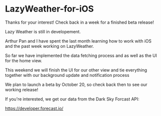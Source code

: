 # LazyWeather-for-iOS

Thanks for your interest! Check back in a week for a finished beta release!

Lazy Weather is still in developement.

Arthur Pan and I have spent the last month learning how to work with iOS and the past week working on LazyWeather.

So far we have implemented the data fetching process and as well as the UI for the home view.

This weekend we will finish the UI for our other view and tie everything together with our background update and notification process

We plan to launch a beta by October 20, so check back then to see our working release!

If you're interested, we get our data from the Dark Sky Forcast API:

https://developer.forecast.io/
